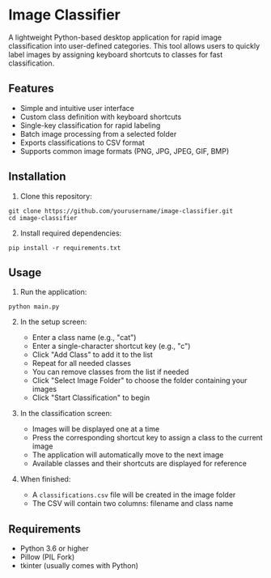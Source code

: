 # Image Classifier

A lightweight Python-based desktop application for rapid image classification into user-defined categories. This tool allows users to quickly label images by assigning keyboard shortcuts to classes for fast classification.

## Features

- Simple and intuitive user interface
- Custom class definition with keyboard shortcuts
- Single-key classification for rapid labeling
- Batch image processing from a selected folder
- Exports classifications to CSV format
- Supports common image formats (PNG, JPG, JPEG, GIF, BMP)

## Installation

1. Clone this repository:
```
git clone https://github.com/yourusername/image-classifier.git
cd image-classifier
```

2. Install required dependencies:
```
pip install -r requirements.txt
```

## Usage

1. Run the application:
```
python main.py
```

2. In the setup screen:
   - Enter a class name (e.g., "cat")
   - Enter a single-character shortcut key (e.g., "c")
   - Click "Add Class" to add it to the list
   - Repeat for all needed classes
   - You can remove classes from the list if needed
   - Click "Select Image Folder" to choose the folder containing your images
   - Click "Start Classification" to begin

3. In the classification screen:
   - Images will be displayed one at a time
   - Press the corresponding shortcut key to assign a class to the current image
   - The application will automatically move to the next image
   - Available classes and their shortcuts are displayed for reference

4. When finished:
   - A `classifications.csv` file will be created in the image folder
   - The CSV will contain two columns: filename and class name

## Requirements

- Python 3.6 or higher
- Pillow (PIL Fork)
- tkinter (usually comes with Python)
